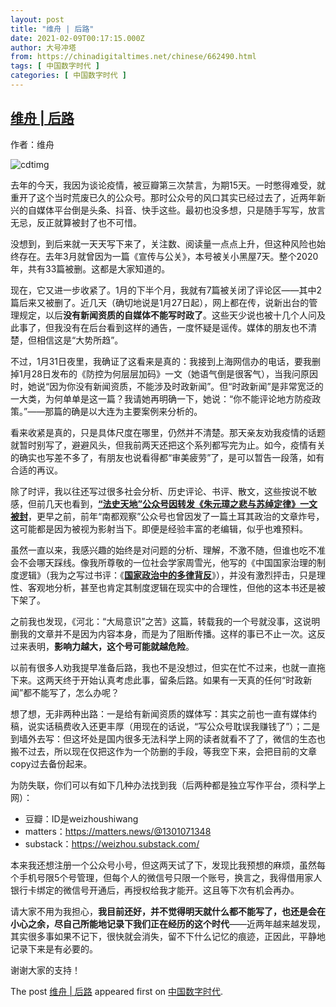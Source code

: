 ```yaml
---
layout: post
title: "维舟 | 后路"
date: 2021-02-09T00:17:15.000Z
author: 大号冲塔
from: https://chinadigitaltimes.net/chinese/662490.html
tags: [ 中国数字时代 ]
categories: [ 中国数字时代 ]
---
```

<!--1612829835000-->
[维舟 | 后路](https://chinadigitaltimes.net/chinese/662490.html)
------

<div>
<p>作者：维舟</p><p><img src="https://chinadigitaltimes.net/chinese/files/2021/02/post-662490-6021d48df2080." alt="cdtimg" /></p><p>去年的今天，我因为谈论疫情，被豆瓣第三次禁言，为期15天。一时憋得难受，就重开了这个当时荒废已久的公众号。那时公众号的风口其实已经过去了，近两年新兴的自媒体平台倒是头条、抖音、快手这些。最初也没多想，只是随手写写，放言无忌，反正就算被封了也不可惜。</p><p>没想到，到后来就一天天写下来了，关注数、阅读量一点点上升，但这种风险也始终存在。去年3月就曾因为一篇《宣传与公关》，本号被关小黑屋7天。整个2020年，共有33篇被删。这都是大家知道的。</p><p>现在，它又进一步收紧了。1月的下半个月，我就有7篇被关闭了评论区——其中2篇后来又被删了。近几天（确切地说是1月27日起），网上都在传，说新出台的管理规定，以后<strong>没有新闻资质的自媒体不能写时政了</strong>。这些天少说也被十几个人问及此事了，但我没有在后台看到这样的通告，一度怀疑是谣传。媒体的朋友也不清楚，但相信这是“大势所趋”。</p><p>不过，1月31日夜里，我确证了这看来是真的：我接到上海网信办的电话，要我删掉1月28日发布的《防控为何层层加码》一文（她语气倒是很客气），当我问原因时，她说“因为你没有新闻资质，不能涉及时政新闻”。但“时政新闻”是非常宽泛的一大类，为何单单是这一篇？我请她再明确一下，她说：“你不能评论地方防疫政策。”——那篇的确是以大连为主要案例来分析的。</p><p>看来收紧是真的，只是具体尺度在哪里，仍然并不清楚。那天亲友劝我疫情的话题就暂时别写了，避避风头，但我前两天还把这个系列都写完为止。如今，疫情有关的确实也写差不多了，有朋友也说看得都“审美疲劳”了，是可以暂告一段落，如有合适的再议。</p><p>除了时评，我以往还写过很多社会分析、历史评论、书评、散文，这些按说不敏感，但前几天也看到，<a href="https://mp.weixin.qq.com/s?__biz=MzAwNDM0ODg0MQ==&amp;mid=2247485229&amp;idx=1&amp;sn=5f0d5b1b0cbf8d5302c9165b42e24155&amp;scene=21#wechat_redirect"><strong>“法史天地”公众号因转发《朱元璋之悲与苏绰定律》一文被封</strong></a>，更早之前，前年“南都观察”公众号也曾因发了一篇土耳其政治的文章炸号，这可能都是因为被视为影射当下。即便是经验丰富的老编辑，似乎也难预料。</p><p>虽然一直以来，我感兴趣的始终是对问题的分析、理解，不激不随，但谁也吃不准会不会哪天踩线。像我所尊敬的一位社会学家周雪光，他写的《中国国家治理的制度逻辑》（我为之写过书评：《<a href="http://mp.weixin.qq.com/s?__biz=MzA3OTg4MzY1Mg==&amp;mid=2651587196&amp;idx=1&amp;sn=bd17dcc4f3b5b0f1a5a11fbf7b60bbeb&amp;chksm=84541e97b32397815035b1a5407f03b4b8c929aa070e1833b51714a704654da2e08b37bc0b7a&amp;scene=21#wechat_redirect"><strong>国家政治中的多律背反</strong></a>》），并没有激烈抨击，只是理性、客观地分析，甚至也肯定其制度逻辑在现实中的合理性，但他的这本书还是被下架了。</p><p>之前我也发现，《河北：“大局意识”之苦》这篇，转载我的一个号就没事，这说明删我的文章并不是因为内容本身，而是为了阻断传播。这样的事已不止一次。这反过来表明，<strong>影响力越大，这个号可能就越危险</strong>。</p><p>以前有很多人劝我提早准备后路，我也不是没想过，但实在忙不过来，也就一直拖下来。这两天终于开始认真考虑此事，留条后路。如果有一天真的任何“时政新闻”都不能写了，怎么办呢？</p><p>想了想，无非两种出路：一是给有新闻资质的媒体写：其实之前也一直有媒体约稿，说实话稿费收入还更丰厚（用现在的话说，“写公众号耽误我赚钱了”）；二是到墙外去写：但这坏处是国内很多无法科学上网的读者就看不了了，微信的生态也搬不过去，所以现在仅把这作为一个防删的手段，等我空下来，会把目前的文章copy过去备份起来。</p><p>为防失联，你们可以有如下几种办法找到我（后两种都是独立写作平台，须科学上网）：</p><ul><li>豆瓣：ID是weizhoushiwang</li><li>matters：<a href="https://matters.news/@1301071348">https://matters.news/@1301071348</a></li><li>substack：<a href="https://weizhou.substack.com/">https://weizhou.substack.com/</a></li></ul><p>本来我还想注册一个公众号小号，但这两天试了下，发现比我预想的麻烦，虽然每个手机号限5个号管理，但每个人的微信号只限一个账号，换言之，我得借用家人银行卡绑定的微信号开通后，再授权给我才能开。这且等下次有机会再办。</p><p>请大家不用为我担心，<strong>我目前还好，并不觉得明天就什么都不能写了，也还是会在小心之余，尽自己所能地记录下我们正在经历的这个时代</strong>——近两年越来越发现，其实很多事如果不记下，很快就会消失，留不下什么记忆的痕迹，正因此，平静地记录下来是有必要的。</p><p>谢谢大家的支持！</p><p>The post <a rel="nofollow" href="https://chinadigitaltimes.net/chinese/662490.html">维舟 | 后路</a> appeared first on <a rel="nofollow" href="https://chinadigitaltimes.net/chinese">中国数字时代</a>.</p>
</div>
